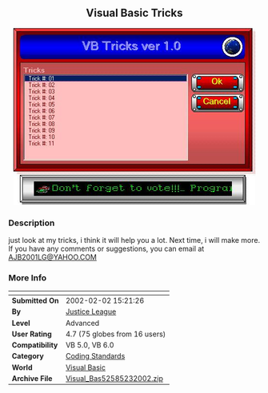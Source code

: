 ﻿<div align="center">

## Visual Basic Tricks

<img src="PIC2002231029556861.jpg">
</div>

### Description

just look at my tricks, i think it will help you a lot. Next time, i will make more. If you have any comments or suggestions, you can email at AJB2001LG@YAHOO.COM
 
### More Info
 


<span>             |<span>
---                |---
**Submitted On**   |2002-02-02 15:21:26
**By**             |[Justice League](https://github.com/Planet-Source-Code/PSCIndex/blob/master/ByAuthor/justice-league.md)
**Level**          |Advanced
**User Rating**    |4.7 (75 globes from 16 users)
**Compatibility**  |VB 5\.0, VB 6\.0
**Category**       |[Coding Standards](https://github.com/Planet-Source-Code/PSCIndex/blob/master/ByCategory/coding-standards__1-43.md)
**World**          |[Visual Basic](https://github.com/Planet-Source-Code/PSCIndex/blob/master/ByWorld/visual-basic.md)
**Archive File**   |[Visual\_Bas52585232002\.zip](https://github.com/Planet-Source-Code/justice-league-visual-basic-tricks__1-31446/archive/master.zip)








